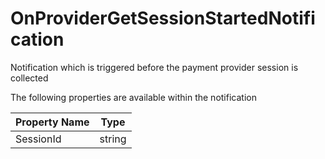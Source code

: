 # OnProviderGetSessionStartedNotification

Notification which is triggered before the payment provider session is collected

The following properties are available within the notification

| Property Name | Type   |
| ------------- | ------ |
| SessionId     | string |
